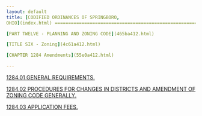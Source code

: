 ```yaml
---
layout: default 
title: [CODIFIED ORDINANCES OF SPRINGBORO,
OHIO](index.html) =====================================================

[PART TWELVE - PLANNING AND ZONING CODE](465ba412.html)

[TITLE SIX - Zoning](4c61a412.html)

[CHAPTER 1284 Amendments](55e0a412.html)

---
```


[1284.01 GENERAL REQUIREMENTS.](55eca412.html)

[1284.02 PROCEDURES FOR CHANGES IN DISTRICTS AND AMENDMENT OF ZONING
CODE GENERALLY.](55f0a412.html)

[1284.03 APPLICATION FEES.](55f8a412.html)

